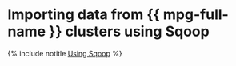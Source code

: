# Importing data from {{ mpg-full-name }} clusters using Sqoop

{% include notitle [Using Sqoop](../../_tutorials/sqoop/sqoop-mpg.md) %}

